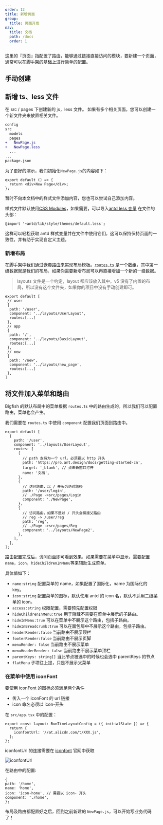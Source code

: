 ```yaml
---
order: 12
title: 新增页面
group:
  title: 页面开发
nav:
  title: 文档
  path: /docs
  order: 1
---
```


这里的『页面』指配置了路由，能够通过链接直接访问的模块，要新建一个页面，通常可以在脚手架的基础上进行简单的配置。

## 手动创建

## 新增 ts、less 文件

在 src / pages 下创建新的 js，less 文件。 如果有多个相关页面，您可以创建一个新文件夹来放置相关文件。

```diff
config
src
  models
  pages
+   NewPage.js
+   NewPage.less
  ...
...
package.json
```

为了更好的演示，我们初始化`NewPage.js`的内容如下：

```tsx | pure | pure
export default () => {
  return <div>New Page</div>;
};
```

暂时不向本文档中的样式文件添加内容，您也可以尝试自己添加内容。

样式文件默认使用[CSS Modules](http://www.ruanyifeng.com/blog/2016/06/css_modules.html)，如果需要，可以导入[antd less 变量](https://github.com/ant-design/ant-design/blob/master/components/style/themes/default.less) 在文件的头部：

```less
@import '~antd/lib/style/themes/default.less';
```

这样可以轻松获取 antd 样式变量并在文件中使用它们，这可以保持保持页面的一致性，并有助于实现自定义主题。

### 新增布局

在脚手架中我们通过嵌套路由来实现布局模板。[`routes.ts`](https://github.com/ant-design/ant-design-pro/blob/master/config/routes.ts) 是一个数组，其中第一级数据就是我们的布局，如果你需要新增布局可以再直接增加一个新的一级数据。

> layouts 文件是一个约定，layout 都应该放入其中。v5 没有了内置的布局，所以没有这个文件夹，如果你的项目中没有手动创建即可。

```tsx | pure | pure
export default [
 // user
 {
  path: '/user',
  component: '../layouts/UserLayout',
  routes:[...]
 },
 // app
 {
  path: '/',
  component: '../layouts/BasicLayout',
  routes:[...]
 },
 // new
 {
  path: '/new',
  component: '../layouts/new_page',
  routes:[...]
 },
]

```

## 将文件加入菜单和路由

Bigfish 的默认布局中的菜单根据 `routes.ts` 中的路由生成的，所以我们可以配置路由，菜单也会产生。

我们需要在 `routes.ts` 中使用 `component` 配置我们页面到路由中。

```tsx | pure | pure
export default [
  {
    path: '/user',
    component: '../layouts/UserLayout',
    routes: [
      {
        // path 支持为一个 url，必须要以 http 开头
        path: 'https://pro.ant.design/docs/getting-started-cn',
        target: '_blank', // 点击新窗口打开
        name: '文档',
      },
      {
        // 访问路由，以 / 开头为绝对路径
        path: '/user/login',
        // ./Page ->src/pages/Login
        component: './NewPage',
      },
      {
        // 访问路由，如果不是以 / 开头会拼接父路由
        // reg -> /user/reg
        path: 'reg',
        // ./Page ->src/pages/Reg
        component: '../layouts/NewPage2',
      },
    ],
  },
];
```

路由配置完成后，访问页面即可看到效果，如果需要在菜单中显示，需要配置 `name`，`icon`，`hideChildrenInMenu`等来辅助生成菜单。

具体值如下：

- `name:string` 配置菜单的 name，如果配置了国际化，name 为国际化的 key。
- `icon:string` 配置菜单的图标，默认使用 antd 的 icon 名，默认不适用二级菜单的 icon。
- `access:string` 权限配置，需要预先配置权限
- `hideChildrenInMenu:true` 用于隐藏不需要在菜单中展示的子路由。
- `hideInMenu:true` 可以在菜单中不展示这个路由，包括子路由。
- `hideInBreadcrumb:true` 可以在面包屑中不展示这个路由，包括子路由。
- `headerRender:false` 当前路由不展示顶栏
- `footerRender:false` 当前路由不展示页脚
- `menuRender: false` 当前路由不展示菜单
- `menuHeaderRender: false` 当前路由不展示菜单顶栏
- `parentKeys: string[]` 当此节点被选中的时候也会选中 parentKeys 的节点
- `flatMenu` 子项往上提，只是不展示父菜单

### 在菜单中使用 iconFont

要使用 iconFont 的图标必须满足两个条件

- 传入一个 iconFont 的 url 链接
- icon 命名必须以 icon-开头

在 `src/app.tsx` 中的配置：

```tsx | pure| pure
export const layout: RunTimeLayoutConfig = ({ initialState }) => {
  return {
    iconfontUrl: '//at.alicdn.com/t/XXX.js',
  };
};
```

iconfontUrl 的连接需要在 [iconfont](https://www.iconfont.cn/) 官网中获取

![iconfontUrl](https://gw.alipayobjects.com/zos/antfincdn/IDUHlF6tYH/16ed4957ec7b3af5.png)

在路由中的配置:

```tsx | pure | pure
{
path: '/home',
name: 'home',
icon: 'icon-home', // 需要以 icon- 开头
component: './home',
};
```

布局及路由都配置好之后，回到之前新建的 `NewPage.js`，可以开始写业务代码了！
